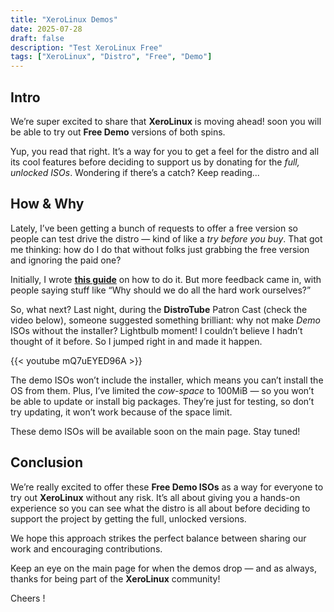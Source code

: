 ```yaml
---
title: "XeroLinux Demos"
date: 2025-07-28
draft: false
description: "Test XeroLinux Free"
tags: ["XeroLinux", "Distro", "Free", "Demo"]
---
```

## Intro

We’re super excited to share that **XeroLinux** is moving ahead! soon you will be able to try out **Free Demo** versions of both spins.

Yup, you read that right. It’s a way for you to get a feel for the distro and all its cool features before deciding to support us by donating for the *full, unlocked ISOs*. Wondering if there’s a catch? Keep reading...

## How & Why

Lately, I’ve been getting a bunch of requests to offer a free version so people can test drive the distro — kind of like a *try before you buy*. That got me thinking: how do I do that without folks just grabbing the free version and ignoring the paid one?

Initially, I wrote [**this guide**](https://bytes.xerolinux.xyz/posts/try-before-buy/) on how to do it. But more feedback came in, with people saying stuff like “Why should we do all the hard work ourselves?”

So, what next? Last night, during the **DistroTube** Patron Cast (check the video below), someone suggested something brilliant: why not make *Demo* ISOs without the installer? Lightbulb moment! I couldn’t believe I hadn’t thought of it before. So I jumped right in and made it happen.

{{< youtube mQ7uEYED96A >}}

The demo ISOs won’t include the installer, which means you can’t install the OS from them. Plus, I’ve limited the *cow-space* to 100MiB — so you won’t be able to update or install big packages. They’re just for testing, so don’t try updating, it won’t work because of the space limit.

These demo ISOs will be available soon on the main page. Stay tuned!

## Conclusion

We’re really excited to offer these **Free Demo ISOs** as a way for everyone to try out **XeroLinux** without any risk. It’s all about giving you a hands-on experience so you can see what the distro is all about before deciding to support the project by getting the full, unlocked versions.

We hope this approach strikes the perfect balance between sharing our work and encouraging contributions.

Keep an eye on the main page for when the demos drop — and as always, thanks for being part of the **XeroLinux** community!

Cheers !
